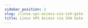```yaml
---
sidebar_position: 2
slug: /linux-vps-access-via-ssh-gate
title: Linux VPS Access via SSH Gate
---
```

